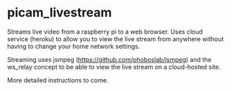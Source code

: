 # picam_livestream

Streams live video from a raspberry pi to a web browser. Uses cloud service (heroku) to allow you to view the live stream from anywhere without having to change your home network settings.

Streaming uses jsmpeg (https://github.com/phoboslab/jsmpeg) and the ws_relay concept to be able to view the live stream on a cloud-hosted site.

More detailed instructions to come.

